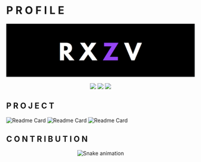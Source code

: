 # P R O F I L E
![RXZV BANNER PROFILE](https://github.com/rxzv/rxzv/blob/main/assets/purple.png)
<div align="center">
  
  <img src="https://github-readme-stats.vercel.app/api?username=rxzv&rank_icon=github&theme=midnight-purple&show_icons=true&hide_border=true&count_private=true" height="150"/>
  <img src="https://github-readme-streak-stats.herokuapp.com/?user=rxzv&theme=midnight-purple&hide_border=true" height="150"/>
  <img src="https://github-readme-stats.vercel.app/api/top-langs/?username=rxzv&theme=midnight-purple&show_icons=true&hide_border=true&layout=donut" height="150"/>
  
</div>

## P R O J E C T
<div align="left">
  
  ![Readme Card](https://github-readme-stats.vercel.app/api/pin/?username=rxzv\&repo=rpsic\&theme=midnight-purple&show_owner=true&hide_border=true)
  ![Readme Card](https://github-readme-stats.vercel.app/api/pin/?username=rxzv\&repo=regislogin.form\&theme=midnight-purple&show_owner=true&hide_border=true)
  ![Readme Card](https://github-readme-stats.vercel.app/api/pin/?username=rxzv\&repo=rxzv\&theme=midnight-purple&show_owner=true&hide_border=true)
  
</div>

## C O N T R I B U T I O N
<div align="center">
  <img src="https://raw.githubusercontent.com/rxzv/rxzv/output/snake.svg" alt="Snake animation"/>
</div>

